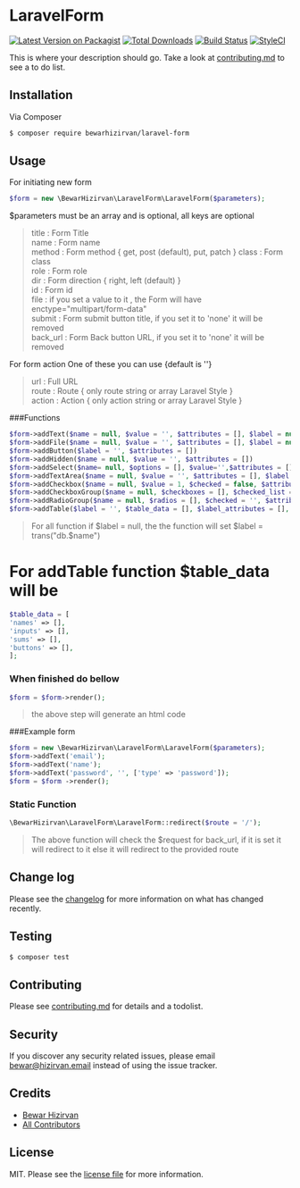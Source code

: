 # LaravelForm

[![Latest Version on Packagist][ico-version]][link-packagist]
[![Total Downloads][ico-downloads]][link-downloads]
[![Build Status][ico-travis]][link-travis]
[![StyleCI][ico-styleci]][link-styleci]

This is where your description should go. Take a look at [contributing.md](contributing.md) to see a to do list.

## Installation

Via Composer

``` bash
$ composer require bewarhizirvan/laravel-form
```

## Usage

For initiating new form
``` php
$form = new \BewarHizirvan\LaravelForm\LaravelForm($parameters);
```
$parameters must be an array and is optional, all keys are optional
>title  : Form Title  
>name	: Form name  
>method	: Form method { get, post (default), put, patch }
>class	: Form class  
>role	: Form role  
>dir    : Form direction { right, left (default) }  
>id     : Form id  
>file	: if you set a value to it , the Form will have enctype="multipart/form-data"  
>submit	: Form submit button title, if you set it to 'none' it will be removed  
>back_url	: Form Back button URL, if you set it to 'none' it will be removed
>
For form action One of these you can use {default is ''}  
>url	: Full URL  
>route	: Route { only route string or array Laravel Style }  
>action	: Action { only action string or array Laravel Style }
>

###Functions
```php
$form->addText($name = null, $value = '', $attributes = [], $label = null, $label_attributes = [], $div_attributes = [])  
$form->addFile($name = null, $value = '', $attributes = [], $label = null, $label_attributes = [], $div_attributes = [])  
$form->addButton($label = '', $attributes = [])  
$form->addHidden($name = null, $value = '', $attributes = [])  
$form->addSelect($name= null, $options = [], $value='',$attributes = [],$label=null, $label_attributes = [], $div_attributes = [])  
$form->addTextArea($name = null, $value = '', $attributes = [], $label = null, $label_attributes = [], $div_attributes = [])  
$form->addCheckbox($name = null, $value = 1, $checked = false, $attributes = [], $label = null, $label_attributes = [], $div_attributes = [])  
$form->addCheckboxGroup($name = null, $checkboxes = [], $checked_list = [], $attributes = [], $label = null, $label_attributes = [], $div_attributes = [])  
$form->addRadioGroup($name = null, $radios = [], $checked = '', $attributes = [], $label = null, $label_attributes = [], $div_attributes = [])  
$form->addTable($label = '', $table_data = [], $label_attributes = [], $table_attributes = [], $thead_attributes = [], $tbody_attributes = [], $tfoot_attributes = [], $div_attributes = [])
```
>For all function if $label = null, the the function will set $label = trans("db.$name")
# For addTable function $table_data will be
```php
$table_data = [
'names' => [],
'inputs' => [],
'sums' => [],
'buttons' => [],
];
```

### When finished do bellow
```php
$form = $form->render();
```
>the above step will generate an html code


###Example form
```php
$form = new \BewarHizirvan\LaravelForm\LaravelForm($parameters);
$form->addText('email');
$form->addText('name');
$form->addText('password', '', ['type' => 'password']);
$form = $form ->render();
```

### Static Function
```php
\BewarHizirvan\LaravelForm\LaravelForm::redirect($route = '/');
```
>The above function will check the $request for back_url, if it is set it will redirect to it else it will redirect to the provided route


## Change log

Please see the [changelog](changelog.md) for more information on what has changed recently.

## Testing

``` bash
$ composer test
```

## Contributing

Please see [contributing.md](contributing.md) for details and a todolist.

## Security

If you discover any security related issues, please email bewar@hizirvan.email instead of using the issue tracker.

## Credits

- [Bewar Hizirvan][link-author]
- [All Contributors][link-contributors]

## License

MIT. Please see the [license file](license.md) for more information.

[ico-version]: https://img.shields.io/packagist/v/bewarhizirvan/laravel-form.svg?style=flat-square
[ico-downloads]: https://img.shields.io/packagist/dt/bewarhizirvan/laravel-form.svg?style=flat-square
[ico-travis]: https://img.shields.io/travis/bewarhizirvan/laravel-form/master.svg?style=flat-square
[ico-styleci]: https://styleci.io/repos/12345678/shield

[link-packagist]: https://packagist.org/packages/bewarhizirvan/laravel-form
[link-downloads]: https://packagist.org/packages/bewarhizirvan/laravel-form
[link-travis]: https://travis-ci.org/bewarhizirvan/laravel-form
[link-styleci]: https://styleci.io/repos/12345678
[link-author]: https://github.com/bewarhizirvan
[link-contributors]: ../../contributors
